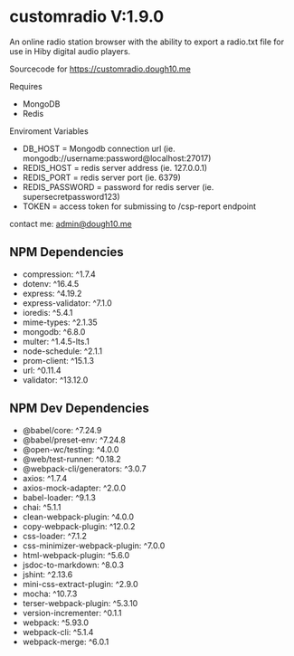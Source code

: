 # customradio V:1.9.0

An online radio station browser with the ability to export a radio.txt file for use in Hiby digital audio players.

Sourcecode for <https://customradio.dough10.me>

Requires

- MongoDB
- Redis

Enviroment Variables

- DB_HOST = Mongodb connection url (ie. mongodb://username:password@localhost:27017)
- REDIS_HOST = redis server address (ie. 127.0.0.1)
- REDIS_PORT = redis server port (ie. 6379)
- REDIS_PASSWORD = password for redis server (ie. supersecretpassword123)
- TOKEN = access token for submissing to /csp-report endpoint


contact me: [admin@dough10.me](mailto:admin@dough10.me)
## NPM Dependencies

- compression: ^1.7.4
- dotenv: ^16.4.5
- express: ^4.19.2
- express-validator: ^7.1.0
- ioredis: ^5.4.1
- mime-types: ^2.1.35
- mongodb: ^6.8.0
- multer: ^1.4.5-lts.1
- node-schedule: ^2.1.1
- prom-client: ^15.1.3
- url: ^0.11.4
- validator: ^13.12.0

## NPM Dev Dependencies

- @babel/core: ^7.24.9
- @babel/preset-env: ^7.24.8
- @open-wc/testing: ^4.0.0
- @web/test-runner: ^0.18.2
- @webpack-cli/generators: ^3.0.7
- axios: ^1.7.4
- axios-mock-adapter: ^2.0.0
- babel-loader: ^9.1.3
- chai: ^5.1.1
- clean-webpack-plugin: ^4.0.0
- copy-webpack-plugin: ^12.0.2
- css-loader: ^7.1.2
- css-minimizer-webpack-plugin: ^7.0.0
- html-webpack-plugin: ^5.6.0
- jsdoc-to-markdown: ^8.0.3
- jshint: ^2.13.6
- mini-css-extract-plugin: ^2.9.0
- mocha: ^10.7.3
- terser-webpack-plugin: ^5.3.10
- version-incrementer: ^0.1.1
- webpack: ^5.93.0
- webpack-cli: ^5.1.4
- webpack-merge: ^6.0.1
